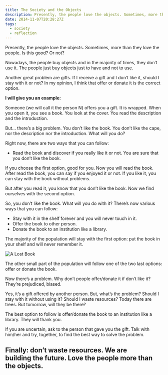 ```yaml
---
title: The Society and the Objects
description: Presently, the people love the objects. Sometimes, more than they love the people. Is this good? Or not?
date: 2014-11-07T20:28:27Z
tags:
  - society
  - reflection
---
```


Presently, the people love the objects. Sometimes, more than they love the people. Is this good? Or not?

<!--more-->

Nowadays, the people buy objects and in the majority of times, they don’t use it. The people just buy objects just to have and not to use.

Another great problem are gifts. If I receive a gift and I don’t like it, should I stay with it or not? In my opinion, I think that offer or donate it is the correct option.

**I will give you an example:**

Someone (we will call it the person N) offers you a gift. It is wrapped. When you open it, you see a book. You look at the cover. You read the description and the introduction.

But… there’s a big problem. You don’t like the book. You don’t like the cape, nor the description nor the introduction. What will you do?

Right now, there are two ways that you can follow:

  * Read the book and discover if you really like it or not.
You are sure that you don’t like the book.

If you choose the first option, good for you. Now you will read the book. After read the book, you can say if you enjoyed it or not. If you like it, you can stay with the book without problems.

But after you read it, you know that you don’t like the book. Now we find ourselves with the second option.

So, you don’t like the book. What will you do with it? There’s now various ways that you can follow:

  * Stay with it in the shelf forever and you will never touch in it.
  * Offer the book to other person.
  * Donate the book to an institution like a library.


The majority of the population will stay with the first option: put the book in your shelf and will never remember it.

![A Lost Book](https://cdn.hacdias.com/media/2014-11-lost-book-thumb.jpg "A lost book")

The other small part of the population will follow one of the two last options: offer or donate the book.

Now there’s a problem. Why don’t people offer/donate it if don’t like it? They’re prejudiced, biased.

Yes, it’s a gift offered by another person. But, what’s the problem? Should I stay with it without using it? Should I waste resources? Today there are trees. But tomorrow, will they be there?

The best option to follow is offer/donate the book to an institution like a library. They will thank you.

If you are uncertain, ask to the person that gave you the gift. Talk with him/her and try, together, to find the best way to solve the problem.


## **Finally: don’t waste resources. We are building the future. Love the people more than the objects.**
